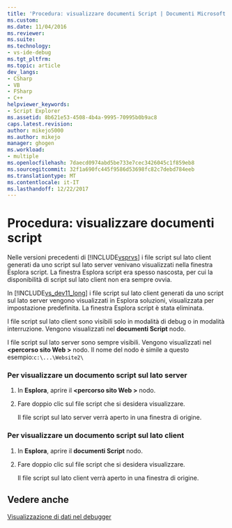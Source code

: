 ```yaml
---
title: 'Procedura: visualizzare documenti Script | Documenti Microsoft'
ms.custom: 
ms.date: 11/04/2016
ms.reviewer: 
ms.suite: 
ms.technology:
- vs-ide-debug
ms.tgt_pltfrm: 
ms.topic: article
dev_langs:
- CSharp
- VB
- FSharp
- C++
helpviewer_keywords:
- Script Explorer
ms.assetid: 8b621e53-4508-4b4a-9995-70995b0b9ac8
caps.latest.revision: 
author: mikejo5000
ms.author: mikejo
manager: ghogen
ms.workload:
- multiple
ms.openlocfilehash: 7daecd0974abd5be733e7cec3426045c1f859eb8
ms.sourcegitcommit: 32f1a690fc445f9586d53698fc82c7debd784eeb
ms.translationtype: MT
ms.contentlocale: it-IT
ms.lasthandoff: 12/22/2017
---
```

# <a name="how-to-view-script-documents"></a>Procedura: visualizzare documenti script
Nelle versioni precedenti di [!INCLUDE[vsprvs](../code-quality/includes/vsprvs_md.md)] i file script sul lato client generati da uno script sul lato server venivano visualizzati nella finestra Esplora script. La finestra Esplora script era spesso nascosta, per cui la disponibilità di script sul lato client non era sempre ovvia.  
  
 In [!INCLUDE[vs_dev11_long](../data-tools/includes/vs_dev11_long_md.md)] i file script sul lato client generati da uno script sul lato server vengono visualizzati in Esplora soluzioni, visualizzata per impostazione predefinita. La finestra Esplora script è stata eliminata.  
  
 I file script sul lato client sono visibili solo in modalità di debug o in modalità interruzione. Vengono visualizzati nel **documenti Script** nodo.  
  
 I file script sul lato server sono sempre visibili. Vengono visualizzati nel  **\<percorso sito Web >** nodo. Il nome del nodo è simile a questo esempio:`c:\...\Website2\`  
  
### <a name="to-view-a-server-side-script-document"></a>Per visualizzare un documento script sul lato server  
  
1.  In **Esplora**, aprire il  **\<percorso sito Web >** nodo.  
  
2.  Fare doppio clic sul file script che si desidera visualizzare.  
  
     Il file script sul lato server verrà aperto in una finestra di origine.  
  
### <a name="to-view-a-client-side-script-document"></a>Per visualizzare un documento script sul lato client  
  
1.  In **Esplora**, aprire il **documenti Script** nodo.  
  
2.  Fare doppio clic sul file script che si desidera visualizzare.  
  
     Il file script sul lato client verrà aperto in una finestra di origine.  
  
## <a name="see-also"></a>Vedere anche  
 [Visualizzazione di dati nel debugger](../debugger/viewing-data-in-the-debugger.md)
